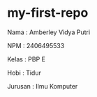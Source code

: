 # my-first-repo

Nama : Amberley Vidya Putri

NPM : 2406495533

Kelas : PBP E

Hobi : Tidur

Jurusan : Ilmu Komputer